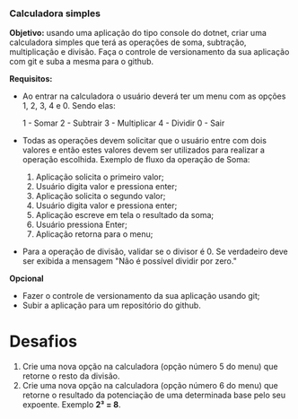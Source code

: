### Calculadora simples

**Objetivo:** usando uma aplicação do tipo console do dotnet, criar uma calculadora simples que terá as operações de soma, subtração, multiplicação e divisão. Faça o controle de versionamento da sua aplicação com git e suba a mesma para o github.

**Requisitos:** 
- Ao entrar na calculadora o usuário deverá ter um menu com as opções 1, 2, 3, 4 e 0. Sendo elas:

	1 - Somar
	2 - Subtrair
	3 - Multiplicar
	4 - Dividir
	0 - Sair

- Todas as operações devem solicitar que o usuário entre com dois valores e então estes valores devem ser utilizados para realizar a operação escolhida. Exemplo de fluxo da operação de Soma:
	1. Aplicação solicita o primeiro valor;
	2. Usuário digita valor e pressiona enter;
	3. Aplicação solicita o segundo valor;
	4. Usuário digita valor e pressiona enter;
	5. Aplicação escreve em tela o resultado da soma;
	6. Usuário pressiona Enter;
	7. Aplicação retorna para o menu;

- Para a operação de divisão, validar se o divisor é 0. Se verdadeiro deve ser exibida a mensagem "Não é possível dividir por zero."

**Opcional**
- Fazer o controle de versionamento da sua aplicação usando git;
- Subir a aplicação para um repositório do github.

# Desafios

1. Crie uma nova opção na calculadora (opção número 5 do menu) que retorne o resto da divisão.
2. Crie uma nova opção na calculadora (opção número 6 do menu) que retorne o resultado da potenciação de uma determinada base pelo seu expoente. Exemplo **2³ = 8**.